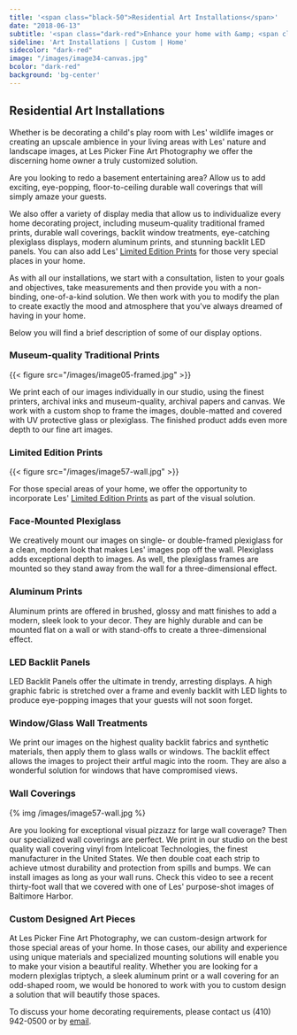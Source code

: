 ```yaml
---
title: '<span class="black-50">Residential Art Installations</span>'
date: "2018-06-13"
subtitle: '<span class="dark-red">Enhance your home with &amp; <span class="fw7">art inspired by the natural world.</span></span>'
sideline: 'Art Installations | Custom | Home'
sidecolor: "dark-red"
image: "/images/image34-canvas.jpg"
bcolor: "dark-red"
background: 'bg-center'
---
```

## Residential Art Installations

Whether is be decorating a child's play room with Les' wildlife images or creating an upscale ambience in your living areas with Les' nature and landscape images, at Les Picker Fine Art Photography we offer the discerning home owner a truly customized solution.

Are you looking to redo a basement entertaining area? Allow us to add exciting, eye-popping, floor-to-ceiling durable wall coverings that will simply amaze your guests. 

We also offer a variety of display media that allow us to individualize every home decorating project, including museum-quality traditional framed prints, durable wall coverings, backlit window treatments, eye-catching plexiglass displays, modern aluminum prints, and stunning backlit LED panels. You can also add Les' [Limited Edition Prints](/limited-edition-prints-d1.html) for those very special places in your home. 

As with all our installations, we start with a consultation, listen to your goals and objectives, take measurements and then provide you with a non-binding, one-of-a-kind solution. We then work with you to modify the plan to create exactly the mood and atmosphere that you've always dreamed of having in your home. 

Below you will find a brief description of some of our display options. 

### Museum-quality Traditional Prints

{{< figure src="/images/image05-framed.jpg" >}}

We print each of our images individually in our studio, using the finest printers, archival inks and museum-quality, archival papers and canvas. We work with a custom shop to frame the images, double-matted and covered with UV protective glass or plexiglass. The finished product adds even more depth to our fine art images.

### Limited Edition Prints

{{< figure src="/images/image57-wall.jpg" >}}

For those special areas of your home, we offer the opportunity to incorporate Les' [Limited Edition Prints](/limited-edition-prints-d1.html) as part of the visual solution. 

### Face-Mounted Plexiglass

We creatively mount our images on single- or double-framed plexiglass for a clean, modern look that makes Les' images pop off the wall. Plexiglass adds exceptional depth to images. As well, the plexiglass frames are mounted so they stand away from the wall for a three-dimensional effect. 

### Aluminum Prints

Aluminum prints are offered in brushed, glossy and matt finishes  to add a modern, sleek look to your decor. They are highly durable and can be mounted flat on a wall or with stand-offs to create a three-dimensional effect. 

### LED Backlit Panels

LED Backlit Panels offer the ultimate in trendy, arresting displays. A high graphic fabric is stretched over a frame and evenly backlit with LED lights to produce eye-popping images that your guests will not soon forget.

### Window/Glass Wall Treatments

We print our images on the highest quality backlit fabrics and synthetic materials, then apply them to glass walls or windows. The backlit effect allows the images to project their artful magic into the room. They are also a wonderful solution for windows that have compromised views.

### Wall Coverings

{% img /images/image57-wall.jpg %}

Are you looking for exceptional visual pizzazz for large wall coverage? Then our specialized wall coverings are perfect. We print in our studio on the best quality wall covering vinyl from Intelicoat Technologies, the finest manufacturer in the United States. We then double coat each strip to achieve utmost durability and protection from spills and bumps. We can install images as long as your wall runs. Check this video to see a recent thirty-foot wall that we covered with one of Les' purpose-shot images of Baltimore Harbor.

### Custom Designed Art Pieces

At Les Picker Fine Art Photography, we can custom-design artwork  for those special areas of your home. In those cases, our ability and experience using unique materials and specialized mounting solutions will enable you to make your vision a beautiful reality. Whether you are looking for a modern plexiglas triptych, a sleek aluminum print or a wall covering for an odd-shaped room, we would be honored to work with you to custom design a solution that will beautify those spaces.  

To discuss your home decorating requirements, please contact us (410) 942-0500 or by [email](mailto:lespicker@gmail.com). 
